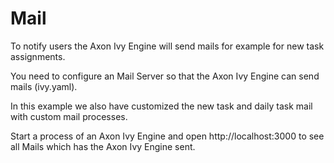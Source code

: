 # Mail

To notify users the Axon Ivy Engine will send mails for
example for new task assignments.

You need to configure an Mail Server so that the Axon Ivy Engine
can send mails (ivy.yaml).

In this example we also have customized the new task and daily task
mail with custom mail processes.

Start a process of an Axon Ivy Engine and open http://localhost:3000
to see all Mails which has the Axon Ivy Engine sent.
